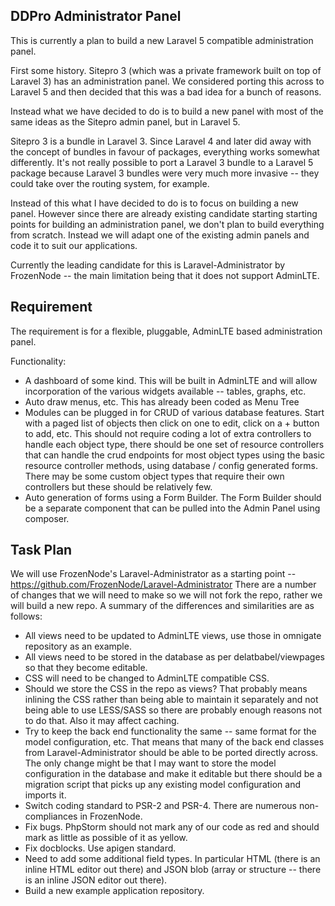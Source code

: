 
## DDPro Administrator Panel

This is currently a plan to build a new Laravel 5 compatible administration panel.

First some history. Sitepro 3 (which was a private framework built on top of Laravel 3) has an administration panel. We considered porting this across to Laravel 5 and then decided that this was a bad idea for a bunch of reasons.

Instead what we have decided to do is to build a new panel with most of the same ideas as the Sitepro admin panel, but in Laravel 5.

Sitepro 3 is a bundle in Laravel 3. Since Laravel 4 and later did away with the concept of bundles in favour of packages, everything works somewhat differently. It's not really possible to port a Laravel 3 bundle to a Laravel 5 package because Laravel 3 bundles were very much more invasive -- they could take over the routing system, for example.

Instead of this what I have decided to do is to focus on building a new panel. However since there are already existing candidate starting starting points for building an administration panel, we don't plan to build everything from scratch. Instead we will adapt one of the existing admin panels and code it to suit our applications.

Currently the leading candidate for this is Laravel-Administrator by FrozenNode -- the main limitation being that it does not support AdminLTE.

## Requirement

The requirement is for a flexible, pluggable, AdminLTE based administration panel.

Functionality:

* A dashboard of some kind. This will be built in AdminLTE and will allow incorporation of the various widgets available -- tables, graphs, etc.
* Auto draw menus, etc. This has already been coded as Menu Tree
* Modules can be plugged in for CRUD of various database features. Start with a paged list of objects then click on one to edit, click on a + button to add, etc. This should not require coding a lot of extra controllers to handle each object type, there should be one set of resource controllers that can handle the crud endpoints for most object types using the basic resource controller methods, using database / config generated forms. There may be some custom object types that require their own controllers but these should be relatively few.
* Auto generation of forms using a Form Builder. The Form Builder should be a separate component that can be pulled into the Admin Panel using composer.

## Task Plan

We will use FrozenNode's Laravel-Administrator as a starting point -- https://github.com/FrozenNode/Laravel-Administrator There are a number of changes that we will need to make so we will not fork the repo, rather we will build a new repo. A summary of the differences and similarities are as follows:

* All views need to be updated to AdminLTE views, use those in omnigate repository as an example.
* All views need to be stored in the database as per delatbabel/viewpages so that they become editable.
* CSS will need to be changed to AdminLTE compatible CSS.
* Should we store the CSS in the repo as views? That probably means inlining the CSS rather than being able to maintain it separately and not being able to use LESS/SASS so there are probably enough reasons not to do that. Also it may affect caching.
* Try to keep the back end functionality the same -- same format for the model configuration, etc. That means that many of the back end classes from Laravel-Administrator should be able to be ported directly across. The only change might be that I may want to store the model configuration in the database and make it editable but there should be a migration script that picks up any existing model configuration and imports it.
* Switch coding standard to PSR-2 and PSR-4. There are numerous non-compliances in FrozenNode.
* Fix bugs. PhpStorm should not mark any of our code as red and should mark as little as possible of it as yellow.
* Fix docblocks. Use apigen standard.
* Need to add some additional field types. In particular HTML (there is an inline HTML editor out there) and JSON blob (array or structure -- there is an inline JSON editor out there).
* Build a new example application repository.
